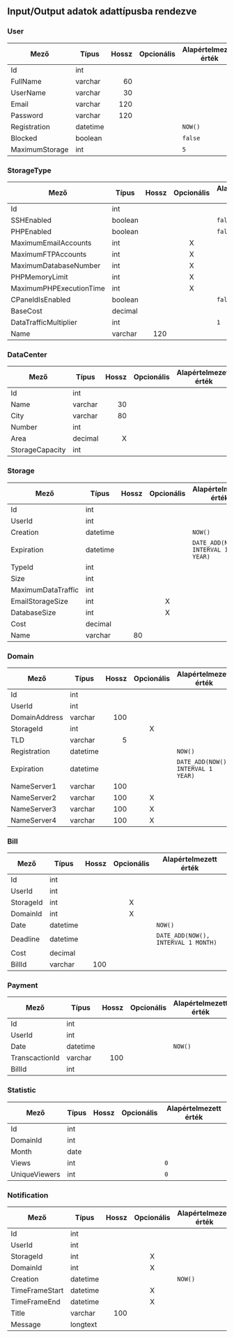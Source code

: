 ## Input/Output adatok adattípusba rendezve

### User

<center>

| Mező           | Típus    | Hossz | Opcionális | Alapértelmezett érték |
| -------------- | -------- | ----: | :--------: | --------------------- |
| Id             | int      |       |            |                       |
| FullName       | varchar  |    60 |            |                       |
| UserName       | varchar  |    30 |            |                       |
| Email          | varchar  |   120 |            |                       |
| Password       | varchar  |   120 |            |                       |
| Registration   | datetime |       |            | `NOW()`               |
| Blocked        | boolean  |       |            | `false`               |
| MaximumStorage | int      |       |            | `5`                   |

</center>

### StorageType

<center>

| Mező                    | Típus   | Hossz | Opcionális | Alapértelmezett érték |
| ----------------------- | ------- | ----: | :--------: | --------------------- |
| Id                      | int     |       |            |                       |
| SSHEnabled              | boolean |       |            | `false`               |
| PHPEnabled              | boolean |       |            | `false`               |
| MaximumEmailAccounts    | int     |       |     X      |                       |
| MaximumFTPAccounts      | int     |       |     X      |                       |
| MaximumDatabaseNumber   | int     |       |     X      |                       |
| PHPMemoryLimit          | int     |       |     X      |                       |
| MaximumPHPExecutionTime | int     |       |     X      |                       |
| CPaneldIsEnabled        | boolean |       |            | `false`               |
| BaseCost                | decimal |       |            |                       |
| DataTrafficMultiplier   | int     |       |            | `1`                   |
| Name                    | varchar |   120 |            |                       |

</center>

### DataCenter

<center>

| Mező            | Típus   | Hossz | Opcionális | Alapértelmezett érték |
| --------------- | ------- | ----: | :--------: | --------------------- |
| Id              | int     |       |            |                       |
| Name            | varchar |    30 |            |                       |
| City            | varchar |    80 |            |                       |
| Number          | int     |       |            |                       |
| Area            | decimal |     X |            |                       |
| StorageCapacity | int     |       |            |                       |

</center>

### Storage

<center>

| Mező               | Típus    | Hossz | Opcionális | Alapértelmezett érték              |
| ------------------ | -------- | ----: | :--------: | ---------------------------------- |
| Id                 | int      |       |            |                                    |
| UserId             | int      |       |            |                                    |
| Creation           | datetime |       |            | `NOW()`                            |
| Expiration         | datetime |       |            | `DATE_ADD(NOW(), INTERVAL 1 YEAR)` |
| TypeId             | int      |       |            |                                    |
| Size               | int      |       |            |                                    |
| MaximumDataTraffic | int      |       |            |                                    |
| EmailStorageSize   | int      |       |     X      |                                    |
| DatabaseSize       | int      |       |     X      |                                    |
| Cost               | decimal  |       |            |                                    |
| Name               | varchar  |    80 |            |                                    |

</center>

### Domain

<center>

| Mező          | Típus    | Hossz | Opcionális | Alapértelmezett érték              |
| ------------- | -------- | ----: | :--------: | ---------------------------------- |
| Id            | int      |       |            |                                    |
| UserId        | int      |       |            |                                    |
| DomainAddress | varchar  |   100 |            |                                    |
| StorageId     | int      |       |     X      |                                    |
| TLD           | varchar  |     5 |            |                                    |
| Registration  | datetime |       |            | `NOW()`                            |
| Expiration    | datetime |       |            | `DATE_ADD(NOW(), INTERVAL 1 YEAR)` |
| NameServer1   | varchar  |   100 |            |                                    |
| NameServer2   | varchar  |   100 |     X      |                                    |
| NameServer3   | varchar  |   100 |     X      |                                    |
| NameServer4   | varchar  |   100 |     X      |                                    |

</center>

### Bill

<center>

| Mező      | Típus    | Hossz | Opcionális | Alapértelmezett érték               |
| --------- | -------- | ----: | :--------: | ----------------------------------- |
| Id        | int      |       |            |                                     |
| UserId    | int      |       |            |                                     |
| StorageId | int      |       |     X      |                                     |
| DomainId  | int      |       |     X      |                                     |
| Date      | datetime |       |            | `NOW()`                             |
| Deadline  | datetime |       |            | `DATE_ADD(NOW(), INTERVAL 1 MONTH)` |
| Cost      | decimal  |       |            |                                     |
| BillId    | varchar  |   100 |            |                                     |

</center>

### Payment

<center>

| Mező           | Típus    | Hossz | Opcionális | Alapértelmezett érték |
| -------------- | -------- | ----: | :--------: | --------------------- |
| Id             | int      |       |            |                       |
| UserId         | int      |       |            |                       |
| Date           | datetime |       |            | `NOW()`               |
| TranscactionId | varchar  |   100 |            |                       |
| BillId         | int      |       |            |                       |

</center>

### Statistic

<center>

| Mező          | Típus | Hossz | Opcionális | Alapértelmezett érték |
| ------------- | ----- | ----: | :--------: | --------------------- |
| Id            | int   |       |            |                       |
| DomainId      | int   |       |            |                       |
| Month         | date  |       |            |                       |
| Views         | int   |       |            | `0`                   |
| UniqueViewers | int   |       |            | `0`                   |

</center>

### Notification

<center>

| Mező           | Típus    | Hossz | Opcionális | Alapértelmezett érték |
| -------------- | -------- | ----: | :--------: | --------------------- |
| Id             | int      |       |            |                       |
| UserId         | int      |       |            |                       |
| StorageId      | int      |       |     X      |                       |
| DomainId       | int      |       |     X      |                       |
| Creation       | datetime |       |            | `NOW()`               |
| TimeFrameStart | datetime |       |     X      |                       |
| TimeFrameEnd   | datetime |       |     X      |                       |
| Title          | varchar  |   100 |            |                       |
| Message        | longtext |       |            |                       |

</center>
